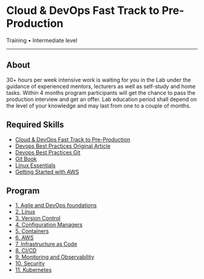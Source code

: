 # Cloud & DevOps Fast Track to Pre-Production
Training • Intermediate level
___

## About

30+ hours per week intensive work is waiting for you in the Lab under the guidance of experienced mentors, lecturers as well as self-study and home tasks. Within 4 months program participants will get the chance to pass the production interview and get an offer. Lab education period shall depend on the level of your knowledge and may last from one to a couple of months.

## Required Skills
- [Cloud & DevOps Fast Track to Pre-Production](https://training.epam.com/#!/Training/3064?lang=en)
- [Devops Best Practices Original Article](https://wade.be/development/2017/11/05/devops-best-practices.html)
- [Devops Best Practices Git](https://gist.github.com/jpswade/4135841363e72ece8086146bd7bb5d91)
- [Git Book](https://git-scm.com/book/en/v2)
- [Linux Essentials](https://learning.lpi.org/en/learning-materials/010-160/)
- [Getting Started with AWS](https://aws.amazon.com/getting-started/?nc1=h_ls)

## Program

- [1. Agile and DevOps foundations](https://github.com/zhekazuev/epam-devops-preproduction/agile-and-devops)
- [2. Linux](https://github.com/zhekazuev/epam-devops-preproduction/linux)
- [3. Version Control](https://github.com/zhekazuev/epam-devops-preproduction/vcs)
- [4. Configuration Managers](https://github.com/zhekazuev/epam-devops-preproduction/configuration-managers)
- [5. Containers](https://github.com/zhekazuev/epam-devops-preproduction/containers)
- [6. AWS](https://github.com/zhekazuev/epam-devops-preproduction/aws)
- [7. Infrastructure as Code](https://github.com/zhekazuev/epam-devops-preproduction/iac)
- [8. CI/CD](https://github.com/zhekazuev/epam-devops-preproduction/ci-cd)
- [9. Monitoring and Observability](https://github.com/zhekazuev/epam-devops-preproduction/monitoring)
- [10. Security](https://github.com/zhekazuev/epam-devops-preproduction/security)
- [11. Kubernetes](https://github.com/zhekazuev/epam-devops-preproduction/kubernetes)
